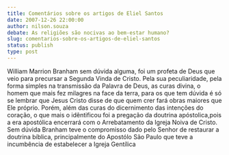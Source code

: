 ```yaml
---
title: Comentários sobre os artigos de Eliel Santos
date: 2007-12-26 22:00:00
author: nilson.souza
debate: As religiões são nocivas ao bem-estar humano?
slug: comentarios-sobre-os-artigos-de-eliel-santos
status: publish 
type: post
---
```


William Marrion Branham sem dúvida alguma, foi um profeta de Deus que veio para precursar a Segunda Vinda de Cristo. Pela sua peculiaridade, pela forma simples na transmissão da Palavra de Deus, as curas divina, o homem que mais fez milagres na face da terra, para os que tem dúvida é só se lembrar que Jesus Cristo disse de que quem crer fará obras maiores que Ele próprio. Porém, além das curas do dicernimento das intenções do coração, o que mais o idêntificou foi a pregação da doutrina apóstolica,pois a era apostólica encerrará com o Arrebatamento da Igreja Noiva de Cristo. Sem dúvida Branham teve o compromisso dado pelo Senhor de restaurar a doutrina bíblica, principalmente do Apostólo São Paulo que teve a incumbência de estabelecer a Igreja Gentílica

